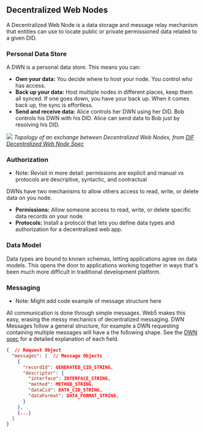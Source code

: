 ## Decentralized Web Nodes 

A Decentralized Web Node is a data storage and message relay mechanism that entities can use to locate public or private permissioned data related to a given DID.

### Personal Data Store
A DWN is a personal data store. This means you can:
- **Own your data:** You decide where to host your node. You control who has access.
- **Back up your data:** Host multiple nodes in different places, keep them all synced. If one goes down, you have your back up. When it comes back up, the sync is effortless.
- **Send and receive data:** Alice controls her DWN using her DID. Bob controls his DWN with his DID. Alice can send data to Bob just by resolving his DID.

![](https://i.imgur.com/YeOneps.png)
*Topology of an exchange between Decentralized Web Nodes, from [DIF Decentralized Web Node Spec](https://identity.foundation/decentralized-web-node/spec/#topology)*

### Authorization
* Note: Revisit in more detail: permissions are explicit and manual vs protocols are descriptive, syntactic, and contractual

DWNs have two mechanisms to allow others access to read, write, or delete data on you node.
- **Permissions:** Allow someone access to read, write, or delete specific data records on your node.
- **Protocols:** Install a protocol that lets you define data types and authorization for a decentralized web app.

### Data Model
Data types are bound to known schemas, letting applications agree on data models. This opens the door to applications working together in ways that's been much more difficult in traditional development platform.

### Messaging
* Note: Might add code example of message structure here

All communication is done through simple messages. Web5 makes this easy, erasing the messy mechanics of decentralized messaging. DWN Messages follow a general structure, for example a DWN requesting containing multiple messages will have a the following shape. See the [DWN spec](https://identity.foundation/decentralized-web-node/spec/#messages) for a detailed explanation of each field.

```json 
{  // Request Object
  "messages": [  // Message Objects
    {
      "recordId": GENERATED_CID_STRING,
      "descriptor": {
        "interface": INTERFACE_STRING,
        "method": METHOD_STRING,
        "dataCid": DATA_CID_STRING,
        "dataFormat": DATA_FORMAT_STRING,
      }
    },
    {...}
  ]
}
```
